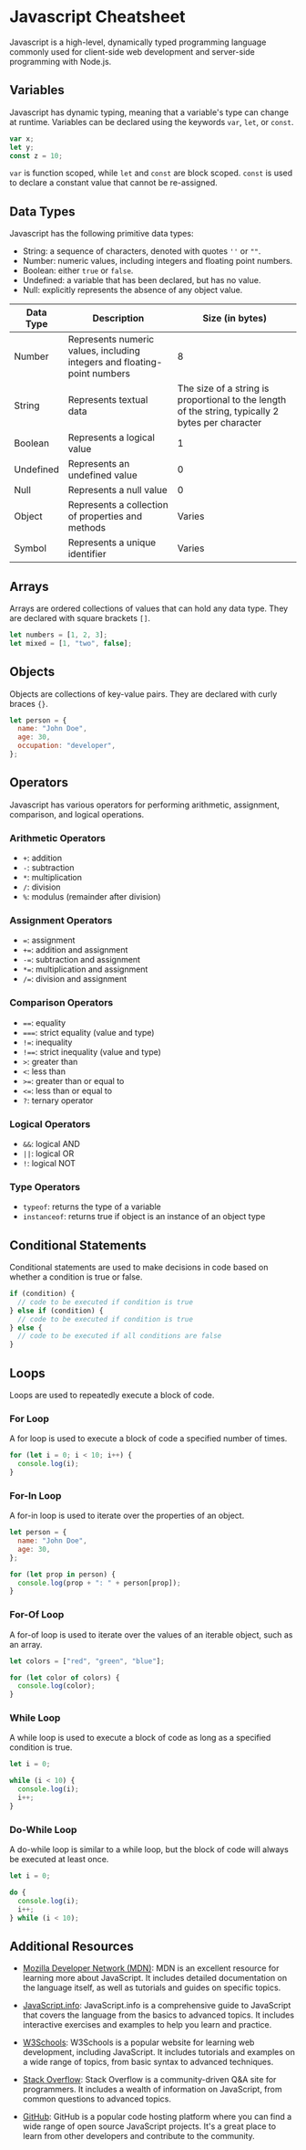 # Javascript Cheatsheet

Javascript is a high-level, dynamically typed programming language commonly used for client-side web development and server-side programming with Node.js.

## Variables

Javascript has dynamic typing, meaning that a variable's type can change at runtime. Variables can be declared using the keywords `var`, `let`, or `const`.

```javascript
var x;
let y;
const z = 10;
```

`var` is function scoped, while `let` and `const` are block scoped. `const` is used to declare a constant value that cannot be re-assigned.

## Data Types

Javascript has the following primitive data types:

- String: a sequence of characters, denoted with quotes `''` or `""`.
- Number: numeric values, including integers and floating point numbers.
- Boolean: either `true` or `false`.
- Undefined: a variable that has been declared, but has no value.
- Null: explicitly represents the absence of any object value.

| Data Type | Description                                                              | Size (in bytes)                                                                                   |
| --------- | ------------------------------------------------------------------------ | ------------------------------------------------------------------------------------------------- |
| Number    | Represents numeric values, including integers and floating-point numbers | 8                                                                                                 |
| String    | Represents textual data                                                  | The size of a string is proportional to the length of the string, typically 2 bytes per character |
| Boolean   | Represents a logical value                                               | 1                                                                                                 |
| Undefined | Represents an undefined value                                            | 0                                                                                                 |
| Null      | Represents a null value                                                  | 0                                                                                                 |
| Object    | Represents a collection of properties and methods                        | Varies                                                                                            |
| Symbol    | Represents a unique identifier                                           | Varies                                                                                            |

## Arrays

Arrays are ordered collections of values that can hold any data type. They are declared with square brackets `[]`.

```javascript
let numbers = [1, 2, 3];
let mixed = [1, "two", false];
```

## Objects

Objects are collections of key-value pairs. They are declared with curly braces `{}`.

```javascript
let person = {
  name: "John Doe",
  age: 30,
  occupation: "developer",
};
```

## Operators

Javascript has various operators for performing arithmetic, assignment, comparison, and logical operations.

### Arithmetic Operators

- `+`: addition
- `-`: subtraction
- `*`: multiplication
- `/`: division
- `%`: modulus (remainder after division)

### Assignment Operators

- `=`: assignment
- `+=`: addition and assignment
- `-=`: subtraction and assignment
- `*=`: multiplication and assignment
- `/=`: division and assignment

### Comparison Operators

- `==`: equality
- `===`: strict equality (value and type)
- `!=`: inequality
- `!==`: strict inequality (value and type)
- `>`: greater than
- `<`: less than
- `>=`: greater than or equal to
- `<=`: less than or equal to
- `?`: ternary operator

### Logical Operators

- `&&`: logical AND
- `||`: logical OR
- `!`: logical NOT

### Type Operators

- `typeof`: returns the type of a variable
- `instanceof`: returns true if object is an instance of an object type

## Conditional Statements

Conditional statements are used to make decisions in code based on whether a condition is true or false.

```javascript
if (condition) {
  // code to be executed if condition is true
} else if (condition) {
  // code to be executed if condition is true
} else {
  // code to be executed if all conditions are false
}
```

## Loops

Loops are used to repeatedly execute a block of code.

### For Loop

A for loop is used to execute a block of code a specified number of times.

```javascript
for (let i = 0; i < 10; i++) {
  console.log(i);
}
```

### For-In Loop

A for-in loop is used to iterate over the properties of an object.

```javascript
let person = {
  name: "John Doe",
  age: 30,
};

for (let prop in person) {
  console.log(prop + ": " + person[prop]);
}
```

### For-Of Loop

A for-of loop is used to iterate over the values of an iterable object, such as an array.

```javascript
let colors = ["red", "green", "blue"];

for (let color of colors) {
  console.log(color);
}
```

### While Loop

A while loop is used to execute a block of code as long as a specified condition is true.

```javascript
let i = 0;

while (i < 10) {
  console.log(i);
  i++;
}
```

### Do-While Loop

A do-while loop is similar to a while loop, but the block of code will always be executed at least once.

```javascript
let i = 0;

do {
  console.log(i);
  i++;
} while (i < 10);
```

## Additional Resources

- [Mozilla Developer Network (MDN)](https://developer.mozilla.org/en-US/docs/Web/JavaScript): MDN is an excellent resource for learning more about JavaScript. It includes detailed documentation on the language itself, as well as tutorials and guides on specific topics.

- [JavaScript.info](https://javascript.info/): JavaScript.info is a comprehensive guide to JavaScript that covers the language from the basics to advanced topics. It includes interactive exercises and examples to help you learn and practice.

- [W3Schools](https://www.w3schools.com/js/): W3Schools is a popular website for learning web development, including JavaScript. It includes tutorials and examples on a wide range of topics, from basic syntax to advanced techniques.

- [Stack Overflow](https://stackoverflow.com/questions/tagged/javascript): Stack Overflow is a community-driven Q&A site for programmers. It includes a wealth of information on JavaScript, from common questions to advanced topics.

- [GitHub](https://github.com/): GitHub is a popular code hosting platform where you can find a wide range of open source JavaScript projects. It's a great place to learn from other developers and contribute to the community.
